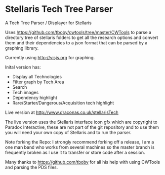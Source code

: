 # Stellaris Tech Tree Parser
A Tech Tree Parser / Displayer for Stellaris

Uses https://github.com/tboby/cwtools/tree/master/CWTools to parse a directory tree of stellaris folders to get all the research options and convert them and their dependencies to a json format that can be parsed by a graphing library.  

Currently using http://visjs.org for graphing.

Inital version has:
* Display all Technologies
* Filter graph by Tech Area
* Search
* Tech images
* Dependency highlight
* Rare/Starter/Dangerous/Acquisition tech highlight

Live version at http://www.draconas.co.uk/stellarisTech

The live version uses the Stellaris interface icon gfx which are copyright to Paradox Interactive, these are not part of the git repository and to use them you will need your own copy of Stellaris and to run the parser.

Note forking the Repo: I strongly recommend forking off a release, I am a one man band who works from several machines so the master branch is frequently broken as I use it to transfer or store code after a session.  

Many thanks to https://github.com/tboby for all his help with using CWTools and parsing the PDS files.
